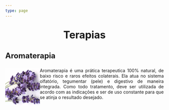 ```yaml
---
type: page
---
```



<p style=" font-size:24pt; font-weight:bold; text-align:center "> Terapias </p> 


<p style=" font-size:18pt; font-weight:bold; "> Aromaterapia </p> 

<p style="text-align:justify"> 
   <img align="left" width="110" height="120" src="https://raw.githubusercontent.com/CONEXAOSHANTY/conexaoshanty.github.io/master/imagens/imagem_lavanda.png">Aromaterapia é uma prática terapeutica 100% natural, de baixo risco e raros efeitos colaterais. Ela atua no sistema olfatório, tegumentar (pele) e digestivo de maneira integrada. Como todo tratamento, deve ser utilizada de acordo com as indicações e ser de uso constante para que se atinja o resultado desejado.
</p>

